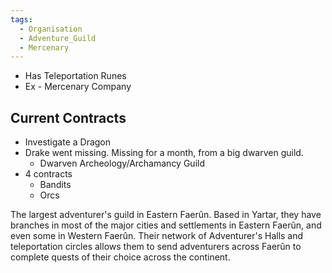 ```yaml
---
tags:
  - Organisation
  - Adventure_Guild
  - Mercenary
---
```


- Has Teleportation Runes
- Ex - Mercenary Company

## Current Contracts

- Investigate a Dragon 
- Drake went missing. Missing for a month, from a big dwarven guild. 
	- Dwarven Archeology/Archamancy Guild 
- 4 contracts
	- Bandits
	- Orcs

The largest adventurer's guild in Eastern Faerûn. Based in Yartar, they have branches in most of the major cities and settlements in Eastern Faerûn, and even some in Western Faerûn. Their network of Adventurer's Halls and teleportation circles allows them to send adventurers across Faerûn to complete quests of their choice across the continent.